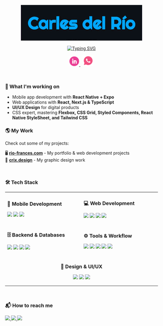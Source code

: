 <div align="center">
    <img src="https://github.com/Carles11/Carles11/blob/main/name-as-image_no-credits.jpg" alt="Name as Image">
</div>

<p align="center">
<a href="https://git.io/typing-svg"><img src="https://readme-typing-svg.demolab.com?font=Fira+Code&pause=1000&color=F76644&center=true&vCenter=true&width=435&lines=Web+and+mobile+Frontend+developer;Experienced+UI+%2F+UX+designer;TypeScript++%2F+JavaScript;5%2B+years+of+experience" alt="Typing SVG" /></a>
</p>


<!-- Social icons section -->
<p align="center">
  <a href="https://www.linkedin.com/in/carlos-del-rio-frances/">
    <img width="32px" alt="LinkedIn" title="LinkedIn" src="https://github.com/Carles11/Carles11/blob/main/linkedin.png"/>
  </a>
  &nbsp;<!-- Correct spacing without text -->
  <a href="https://wa.me/491782871785">
    <img width="36px" alt="WhatsApp" title="WhatsApp" src="https://github.com/Carles11/Carles11/blob/main/whatsapp_pink_white.png"/>
  </a>
</p>




<br/>

### 🚀 What I'm working on  
- Mobile app development with **React Native + Expo**  
- Web applications with **React, Next.js & TypeScript**  
- **UI/UX Design** for digital products
- CSS expert, mastering **Flexbox, CSS Grid, Styled Components, React Native StyleSheet, and Tailwind CSS**

### 🌎 My Work  
Check out some of my projects:  

🖥️ [**rio-frances.com**](https://www.rio-frances.com) - My portfolio & web development projects  
🎨 [**crix.design**](https://www.crix.design) - My graphic design work  

&#8287;&#8287;&#8287;&#8287;&#8287;
<br/>

### 🛠️ Tech Stack
<div align="left">
<table align="center">
  <tr>
    <td align="top" width="300">
      <h3>📱 Mobile Development</h3>
      <p>
        <img src="https://img.shields.io/badge/-React%20Native-61DAFB?logo=react&logoColor=white&style=for-the-badge" />
        <img src="https://img.shields.io/badge/-Expo-000020?logo=expo&logoColor=white&style=for-the-badge" />
        <img src="https://img.shields.io/badge/-EAS-000000?logo=expo&logoColor=white&style=for-the-badge" />
      </p>
    </td>
    <td align="top" width="300">
      <h3>💻 Web Development</h3>
      <p>
        <img src="https://img.shields.io/badge/-React-61DAFB?logo=react&logoColor=white&style=for-the-badge" />
        <img src="https://img.shields.io/badge/-Next.js-000000?logo=next.js&logoColor=white&style=for-the-badge" />
        <img src="https://img.shields.io/badge/-TypeScript-3178C6?logo=typescript&logoColor=white&style=for-the-badge" />
        <img src="https://img.shields.io/badge/-Tailwind_CSS-06B6D4?logo=tailwindcss&logoColor=white&style=for-the-badge" />
<!--         <img src="https://img.shields.io/badge/-Styled%20Components-DB7093?logo=styled-components&logoColor=white&style=for-the-badge" /> -->
      </p>
    </td>
  </tr>
  <tr>
    <td align="top" width="300">
      <h3>🗄️ Backend & Databases</h3>
      <p>
        <img src="https://img.shields.io/badge/-Supabase-3ECF8E?logo=supabase&logoColor=white&style=for-the-badge" />
<!--         <img src="https://img.shields.io/badge/-Node.js-339933?logo=node.js&logoColor=white&style=for-the-badge" /> -->
        <img src="https://img.shields.io/badge/-Express.js-000000?logo=express&logoColor=white&style=for-the-badge" /> 
        <img src="https://img.shields.io/badge/-MongoDB-47A248?logo=mongodb&logoColor=white&style=for-the-badge" />
        <img src="https://img.shields.io/badge/-MySQL-4479A1?logo=mysql&logoColor=white&style=for-the-badge" />
      </p>
    </td>
    <td align="top" width="300">
      <h3>⚙️ Tools & Workflow</h3>
      <p>
        <img src="https://img.shields.io/badge/-Git-F05032?logo=git&logoColor=white&style=for-the-badge" />
        <img src="https://img.shields.io/badge/-Jira-0052CC?logo=jira&logoColor=white&style=for-the-badge" />
        <img src="https://img.shields.io/badge/-Confluence-172B4D?logo=confluence&logoColor=white&style=for-the-badge" />
        <img src="https://img.shields.io/badge/-Docker-2496ED?logo=docker&logoColor=white&style=for-the-badge" />
        <img src="https://img.shields.io/badge/-CI%2FCD-3E3E3E?logo=githubactions&logoColor=white&style=for-the-badge" />
      </p>
    </td>
  </tr>
  <tr>
    <td align="center" colspan="2">
      <h3>🎨 Design & UI/UX</h3>
      <p>
        <img src="https://img.shields.io/badge/-Figma-F24E1E?logo=figma&logoColor=white&style=for-the-badge" />
        <img src="https://img.shields.io/badge/-Photoshop-31A8FF?logo=adobe-photoshop&logoColor=white&style=for-the-badge" />
        <img src="https://img.shields.io/badge/-InDesign-FF3366?logo=adobe-indesign&logoColor=white&style=for-the-badge" />
      </p>
    </td>
  </tr>
</table>
</div>
&#8287;&#8287;&#8287;&#8287;&#8287;
<br/>

### 📬 How to reach me  

<p align="left">
  <a href="mailto:carles@crix.design">
    <img src="https://img.shields.io/badge/-Email-EA4335?logo=gmail&logoColor=white&style=for-the-badge" />
  </a>
  <a href="https://www.linkedin.com/in/carlos-del-rio-frances/">
    <img src="https://img.shields.io/badge/-LinkedIn-0077B5?logo=linkedin&logoColor=white&style=for-the-badge" />
  </a>
  <a href="https://wa.me/491782871785">
    <img src="https://img.shields.io/badge/-WhatsApp-25D366?logo=whatsapp&logoColor=white&style=for-the-badge" />
  </a>
</p>

